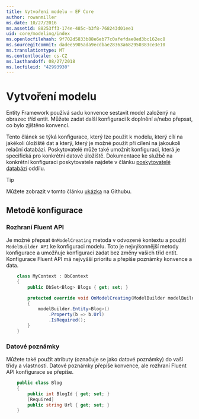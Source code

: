 ```yaml
---
title: Vytvoření modelu – EF Core
author: rowanmiller
ms.date: 10/27/2016
ms.assetid: 88253ff3-174e-485c-b3f8-768243d01ee1
uid: core/modeling/index
ms.openlocfilehash: 9f702d5833b88e6eb77c0afefdae0ed3bc162ec8
ms.sourcegitcommit: dadee5905ada9ecdbae28363a682950383ce3e10
ms.translationtype: MT
ms.contentlocale: cs-CZ
ms.lasthandoff: 08/27/2018
ms.locfileid: "42993930"
---
```

# <a name="creating-a-model"></a>Vytvoření modelu

Entity Framework používá sadu konvence sestavit model založený na obrazec tříd entit. Můžete zadat další konfiguraci k doplnění a/nebo přepsat, co bylo zjištěno konvencí.

Tento článek se týká konfigurace, který lze použít k modelu, který cílí na jakékoli úložiště dat a který, který je možné použít při cílení na jakoukoli relační databázi. Poskytovatelé může také umožnit konfiguraci, která je specifická pro konkrétní datové úložiště. Dokumentace ke službě na konkrétní konfiguraci poskytovatele najdete v článku [poskytovatelé databází](../providers/index.md) oddílu.

> [!TIP]  
> Můžete zobrazit v tomto článku [ukázka](https://github.com/aspnet/EntityFramework.Docs/tree/master/samples) na Githubu.

## <a name="methods-of-configuration"></a>Metodě konfigurace

### <a name="fluent-api"></a>Rozhraní Fluent API

Je možné přepsat `OnModelCreating` metoda v odvozené kontextu a použití `ModelBuilder API` ke konfiguraci modelu. Toto je nejvýkonnější metody konfigurace a umožňuje konfiguraci zadat bez změny vašich tříd entit. Konfigurace Fluent API má nejvyšší prioritu a přepíše poznámky konvence a data.

<!-- [!code-csharp[Main](samples/core/Modeling/FluentAPI/Samples/Required.cs?range=5-15&highlight=5-10)] -->

``` csharp
    class MyContext : DbContext
    {
        public DbSet<Blog> Blogs { get; set; }

        protected override void OnModelCreating(ModelBuilder modelBuilder)
        {
            modelBuilder.Entity<Blog>()
                .Property(b => b.Url)
                .IsRequired();
        }
    }
```

### <a name="data-annotations"></a>Datové poznámky

Můžete také použít atributy (označuje se jako datové poznámky) do vaší třídy a vlastnosti. Datové poznámky přepíše konvence, ale rozhraní Fluent API konfigurace se přepíše.

<!-- [!code-csharp[Main](samples/core/Modeling/DataAnnotations/Samples/Required.cs?range=11-16&highlight=4)] -->
``` csharp
    public class Blog
    {
        public int BlogId { get; set; }
        [Required]
        public string Url { get; set; }
    }
```
